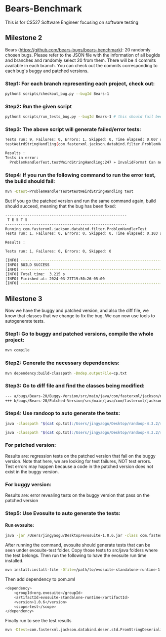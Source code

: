 # Bears-Benchmark

This is for CS527 Software Engineer focusing on software testing

## Milestone 2

Bears (https://github.com/bears-bugs/bears-benchmark): 20 randomly chosen bugs. Please refer to the JSON file with the information of all bugIds and branches and randomly select 20 from them. There will be 4 commits available in each branch. You can check out the commits corresponding to each bug's buggy and patched versions.

### Step1: For each branch representing each project, check out:
```bash
python3 scripts/checkout_bug.py --bugId Bears-1

```

### Step2: Run the given script
```bash
python3 scripts/run_tests_bug.py --bugId Bears-1 # this should fail because the checkout_bug.py has checked out the third, buggy commit
```

### Step3: The above script will generate failed/error tests:


```bash
Tests run: 9, Failures: 0, Errors: 1, Skipped: 0, Time elapsed: 0.007 sec <<< FAILURE! - in com.fasterxml.jackson.databind.filter.ProblemHandlerTest
testWeirdStringHandling(com.fasterxml.jackson.databind.filter.ProblemHandlerTest)  Time elapsed: 0.004 sec  <<< ERROR!

Results :
Tests in error: 
  ProblemHandlerTest.testWeirdStringHandling:247 » InvalidFormat Can not deseria...
```

### Step4: If you run the following command to run the error test, the build should fail:
```bash
mvn -Dtest=ProblemHandlerTest#testWeirdStringHandling test
```
But if you go the patched version and run the same command again, build should succeed, meaning that the bug has been fixed:
```bash
-------------------------------------------------------
 T E S T S
-------------------------------------------------------
Running com.fasterxml.jackson.databind.filter.ProblemHandlerTest
Tests run: 1, Failures: 0, Errors: 0, Skipped: 0, Time elapsed: 0.103 sec - in com.fasterxml.jackson.databind.filter.ProblemHandlerTest

Results :

Tests run: 1, Failures: 0, Errors: 0, Skipped: 0

[INFO] ------------------------------------------------------------------------
[INFO] BUILD SUCCESS
[INFO] ------------------------------------------------------------------------
[INFO] Total time:  3.215 s
[INFO] Finished at: 2024-03-27T19:50:26-05:00
[INFO] ------------------------------------------------------------------------
```

## Milestone 3
Now we have the buggy and patched version, and also the diff file, we know that classes that we change to fix the bug. We can now use tools to autogenerate tests.

### Step1: Go to buggy and patched versions, compile the whole project:
```bash
mvn compile
```

### Step2: Generate the necessary dependencies:
```bash
mvn dependency:build-classpath -Dmdep.outputFile=cp.txt
```

### Step3: Go to diff file and find the classes being modified:
```bash
--- a/bugs/Bears-20/Buggy-Version/src/main/java/com/fasterxml/jackson/databind/deser/std/FromStringDeserializer.java
+++ b/bugs/Bears-20/Patched-Version/src/main/java/com/fasterxml/jackson/databind/deser/std/FromStringDeserializer.java
```

### Step4: Use randoop to auto generate the tests:
```bash
java -classpath "$(cat cp.txt):/Users/jingyaogu/Desktop/randoop-4.3.2/randoop-all-4.3.2.jar:/Users/jingyaogu/Desktop/CS527-Team-15/Bears/Bears-20/Patched-Version/target/classes/" randoop.main.Main gentests --testclass=com.fasterxml.jackson.databind.deser.std.FromStringDeserializer
```

```bash
java -classpath "$(cat cp.txt):/Users/jingyaogu/Desktop/randoop-4.3.2/randoop-all-4.3.2.jar:/Users/jingyaogu/Desktop/CS527-Team-15/Bears/Bears-20/Buggy-Version/target/classes/" randoop.main.Main gentests --testclass=com.fasterxml.jackson.databind.deser.std.FromStringDeserializer
```


### For patched version:
Results are: regression tests on the patched version that fail on the buggy version. Note that here, we are looking for test failures, NOT test errors. Test errors may happen because a code in the patched version does not exist in the buggy version. 

### For buggy version:
Results are: error revealing tests on the buggy version that pass on the patched version

### Step5: Use Evosuite to auto generate the tests:

#### Run evosuite:
```bash
java -jar /Users/jingyaogu/Desktop/evosuite-1.0.6.jar -class com.fasterxml.jackson.databind.introspect.POJOPropertiesCollector -projectCP "/Users/jingyaogu/Desktop/CS527-Team-15/Bears/Bears-6/Patched-Version/target/classes/:$(cat cp.txt)"
```
After running the command, evosuite should generate tests that can be seen under evosuite-test folder. Copy those tests to src/java folders where the test belongs. Then run the following to have the evosuite run time installed.

```bash
mvn install:install-file -Dfile=/path/to/evosuite-standalone-runtime-1.0.6.jar -DgroupId=org.evosuite -DartifactId=evosuite-standalone-runtime -Dversion=1.0.6 -Dpackaging=jar

```
Then add dependency to pom.xml

```bash
<dependency>
    <groupId>org.evosuite</groupId>
    <artifactId>evosuite-standalone-runtime</artifactId>
    <version>1.0.6</version>
    <scope>test</scope>
</dependency>
```
Finally run to see the test results
```bash
mvn -Dtest=com.fasterxml.jackson.databind.deser.std.FromStringDeserializer_ESTest test
```
























